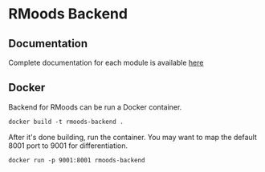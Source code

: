 # RMoods Backend

## Documentation
Complete documentation for each module is available [here](https://rmoodsteam.github.io/RMoods/)

## Docker
Backend for RMoods can be run a Docker container.
```Dockerfile
docker build -t rmoods-backend .
```
After it's done building, run the container. You may want to map the default 8001 port to 9001 for differentiation.
```Dockerfile
docker run -p 9001:8001 rmoods-backend
```
